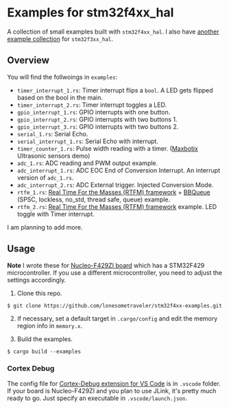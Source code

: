 # Examples for stm32f4xx_hal

A collection of small examples built with `stm32f4xx_hal`. I also have [another example collection](https://github.com/lonesometraveler/stm32f3xx-examples) for `stm32f3xx_hal`.


## Overview
You will find the follwoings in `examples`:

- `timer_interrupt_1.rs`: Timer interrupt flips a `bool`. A LED gets flipped based on the bool in the main.
- `timer_interrupt_2.rs`: Timer interrupt toggles a LED.
- `gpio_interrupt_1.rs`: GPIO interrupts with one button. 
- `gpio_interrupt_2.rs`: GPIO interrupts with two buttons 1. 
- `gpio_interrupt_3.rs`: GPIO interrupts with two buttons 2. 
- `serial_1.rs`: Serial Echo.
- `serial_interrupt_1.rs`: Serial Echo with interrupt.
- `timer_counter_1.rs`: Pulse width reading with a timer. ([Maxbotix](https://www.maxbotix.com) Ultrasonic sensors demo)
- `adc_1.rs`: ADC reading and PWM output example.
- `adc_interrupt_1.rs`: ADC EOC End of Conversion Interrupt. An interrupt version of `adc_1.rs`.
- `adc_interrupt_2.rs`: ADC External trigger. Injected Conversion Mode.
- `rtfm_1.rs`: [Real Time For the Masses (RTFM) framework](https://github.com/rtfm-rs/cortex-m-rtfm) + [BBQueue](https://github.com/jamesmunns/bbqueue) (SPSC, lockless, no_std, thread safe, queue) example.
- `rtfm_2.rs`: [Real Time For the Masses (RTFM) framework](https://github.com/rtfm-rs/cortex-m-rtfm) example. LED toggle with Timer interrupt.

I am planning to add more.

## Usage

**Note** I wrote these for [Nucleo-F429ZI board](https://www.st.com/en/evaluation-tools/nucleo-f429zi.html) which has a STM32F429 microcontroller. If you use a different microcontroller, you need to adjust the settings accordingly.

1. Clone this repo.
``` console
$ git clone https://github.com/lonesometraveler/stm32f4xx-examples.git
```

2. If necessary, set a default target in `.cargo/config` and edit the memory region info in `memory.x`.

3. Build the examples.

``` console
$ cargo build --examples
```

### Cortex Debug

The config file for [Cortex-Debug extension for VS Code](https://marketplace.visualstudio.com/items?itemName=marus25.cortex-debug) is in `.vscode` folder. If your board is Nucleo-F429ZI and you plan to use JLink, it's pretty much ready to go. Just specify an executable in `.vscode/launch.json`.
